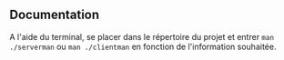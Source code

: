 ## Documentation

A l'aide du terminal, se placer dans le répertoire du projet et entrer `man ./serverman` ou `man ./clientman` en fonction de l'information souhaitée.
